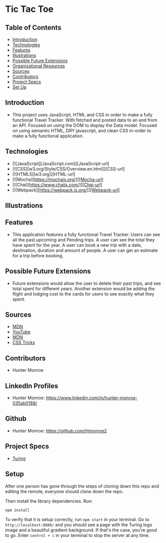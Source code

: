 # Tic Tac Toe
## Table of Contents
  - [Introduction](#introduction)
  - [Technologies](#technologies)
  - [Features](#features)
  - [Illustrations](#illustrations)
  - [Possible Future Extensions](#possible-future-extensions)
  - [Organizational Resources](#organizational-resources)
  - [Sources](#sources)
  - [Contributors](#contributors)
  - [Project Specs](#project-specs)
  - [Set Up](#set-up)
## Introduction
  - This project uses JavaScript, HTML and CSS in order to make a fully functional Travel Tracker. With fetched and posted data to an and from an API. Focused on using the DOM to display the Data model. Focused on using semantic HTML, DRY javascript, and clean CSS in-order to make a fully functional application.
## Technologies
* [![JavaScript][JavaScript.com]][JavaScript-url]
* [![CSS][w3.org/Style/CSS/Overview.en.html]][CSS-url]
* [![HTML5][w3.org]][HTML-url]
* [![Mocha][https://mochajs.org/]][Mocha-url]
* [![Chai][https://www.chaijs.com/]][Chai-url]
* [![Webpack][https://webpack.js.org/]][Webpack-url]
## Illustrations

## Features
  - This application features a fully functional Travel Tracker. Users can see all the past,upcoming and Pending trips. A user can see the total they have spent for the year. A user can book a new trip with a date, destination, duration and amount of people. A user can get an estimate for a trip before booking. 
## Possible Future Extensions
  - Future extensions would allow the user to delete their past trips, and see total spent for different years. Another extension would be adding the flight and lodging cost to the cards for users to see exactly what they spent. 

## Sources
  - [MDN](https://developer.mozilla.org/en-US/docs/Learn/JavaScript/Building_blocks/Events)
  - [YouTube](https://www.youtube.com/watch?v=K0KQP7qfrYo)
  - [MDN](https://developer.mozilla.org/en-US/docs/Web/API/HTMLElement/dataset)
  - [CSS Tricks](https://css-tricks.com/snippets/css/a-guide-to-flexbox/)
## Contributors
  - Hunter Monroe
## LinkedIn Profiles
  - Hunter Monroe: https://www.linkedin.com/in/hunter-monroe-035ab0188/
## Github
  - Hunter Monroe: https://github.com/Hmonroe2
## Project Specs
 - [Turing](https://frontend.turing.edu/projects/travel-tracker.html)
## Setup
After one person has gone through the steps of cloning down this repo and editing the remote, everyone should clone down the repo.

Then install the library dependencies. Run:

```bash
npm install
```

To verify that it is setup correctly, run `npm start` in your terminal. Go to `http://localhost:8080/` and you should see a page with the Turing logo image and a beautiful gradient background. If that's the case, you're good to go. Enter `control + c` in your terminal to stop the server at any time.
